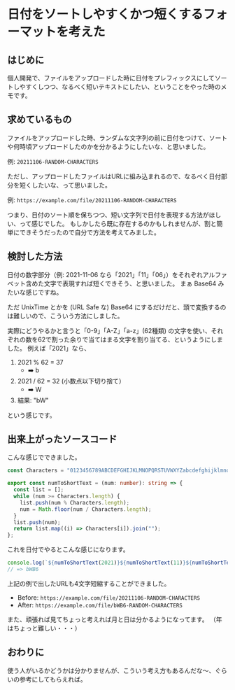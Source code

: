 # 日付をソートしやすくかつ短くするフォーマットを考えた

## はじめに

個人開発で、ファイルをアップロードした時に日付をプレフィックスにしてソートしやすくしつつ、なるべく短いテキストにしたい、ということをやった時のメモです。

## 求めているもの

ファイルをアップロードした時、ランダムな文字列の前に日付をつけて、ソートや何時頃アップロードしたのかを分かるようにしたいな、と思いました。

例: `20211106-RANDOM-CHARACTERS`

ただし、アップロードしたファイルはURLに組み込まれるので、なるべく日付部分を短くしたいな、って思いました。

例: `https://example.com/file/20211106-RANDOM-CHARACTERS`

つまり、日付のソート順を保ちつつ、短い文字列で日付を表現する方法がほしい、って感じでした。
もしかしたら既に存在するのかもしれませんが、割と簡単にできそうだったので自分で方法を考えてみました。

## 検討した方法

日付の数字部分（例: 2021-11-06 なら「2021」「11」「06」）をそれぞれアルファベット含めた文字で表現すれば短くできそう、と思いました。
まぁ Base64 みたいな感じですね。

ただ UnixTime とかを (URL Safe な) Base64 にするだけだと、頭で変換するのは難しいので、こういう方法にしました。

実際にどうやるかと言うと「0-9」「A-Z」「a-z」(62種類) の文字を使い、それぞれの数を62で割った余りで当てはまる文字を割り当てる、というようにしました。
例えば「2021」なら、

1. 2021 % 62 = 37
    - :arrow_right: b
1. 2021 / 62 = 32 (小数点以下切り捨て）
    - :arrow_right: W
1. 結果: "bW"

という感じです。

## 出来上がったソースコード

こんな感じでできました。

```typescript
const Characters = "0123456789ABCDEFGHIJKLMNOPQRSTUVWXYZabcdefghijklmnopqrstuvwxyz";

export const numToShortText = (num: number): string => {
  const list = [];
  while (num >= Characters.length) {
    list.push(num % Characters.length);
    num = Math.floor(num / Characters.length);
  }
  list.push(num);
  return list.map((i) => Characters[i]).join("");
};
```

これを日付でやるとこんな感じになります。

```typescript
console.log(`${numToShortText(2021)}${numToShortText(11)}${numToShortText(6)}`)
// => bWB6
```

上記の例で出したURLも4文字短縮することができました。

- Before: `https://example.com/file/20211106-RANDOM-CHARACTERS`
- After: `https://example.com/file/bWB6-RANDOM-CHARACTERS`

また、頑張れば見てちょっと考えれば月と日は分かるようになってます。
（年はちょっと難しい・・・）

## おわりに

使う人がいるかどうかは分かりませんが、こういう考え方もあるんだな〜、ぐらいの参考にしてもらえれば。
